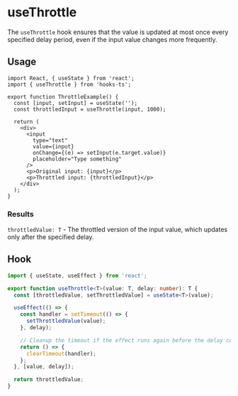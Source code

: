 # useThrottle

The `useThrottle` hook ensures that the value is updated at most once every specified delay period, even if the input value changes more frequently.

## Usage

```tsx
import React, { useState } from 'react';
import { useThrottle } from 'hooks-ts';

export function ThrottleExample() {
  const [input, setInput] = useState('');
  const throttledInput = useThrottle(input, 1000);

  return (
    <div>
      <input
        type="text"
        value={input}
        onChange={(e) => setInput(e.target.value)}
        placeholder="Type something"
      />
      <p>Original input: {input}</p>
      <p>Throttled input: {throttledInput}</p>
    </div>
  );
}
```

### Results

`throttledValue: T` - The throttled version of the input value, which updates only after the specified delay.

## Hook

```ts
import { useState, useEffect } from 'react';

export function useThrottle<T>(value: T, delay: number): T {
  const [throttledValue, setThrottledValue] = useState<T>(value);

  useEffect(() => {
    const handler = setTimeout(() => {
      setThrottledValue(value);
    }, delay);

    // Cleanup the timeout if the effect runs again before the delay completes
    return () => {
      clearTimeout(handler);
    };
  }, [value, delay]);

  return throttledValue;
}
```
